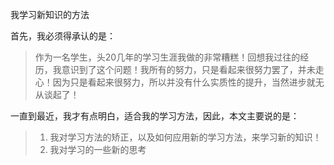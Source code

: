 我学习新知识的方法

首先，我必须得承认的是：

> 作为一名学生，头20几年的学习生涯我做的非常糟糕！回想我过往的经历，我意识到了这个问题！我所有的努力，只是看起来很努力罢了，并未走心！因为只是看起来很努力，所以并没有什么实质性的提升，当然进步就无从谈起了！

一直到最近，我才有点明白，适合我的学习方法，因此，本文主要说的是：

> 1. 我对学习方法的矫正，以及如何应用新的学习方法，来学习新的知识！
> 2. 我对学习的一些新的思考




